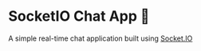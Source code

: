 # SocketIO Chat App 💬

A simple real-time chat application built using [Socket.IO](https://socket.io/)
